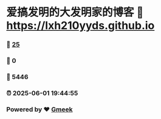 # 爱搞发明的大发明家的博客 :link: https://lxh210yyds.github.io 
### :page_facing_up: [25](https://lxh210yyds.github.io/tag.html) 
### :speech_balloon: 0 
### :hibiscus: 5446 
### :alarm_clock: 2025-06-01 19:44:55 
### Powered by :heart: [Gmeek](https://github.com/Meekdai/Gmeek)
